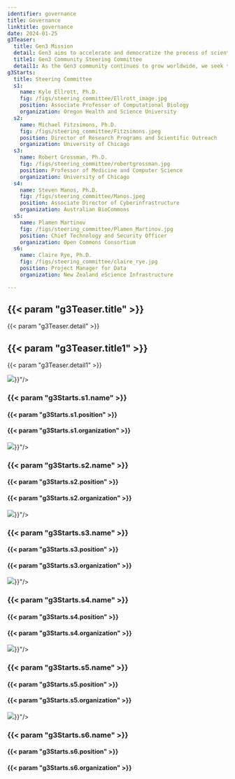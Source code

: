 ```yaml
---
identifier: governance
title: Governance
linktitle: governance
date: 2024-01-25
g3Teaser:
  title: Gen3 Mission
  detail: Gen3 aims to accelerate and democratize the process of scientific discovery by making it easy to manage, analyze, harmonize, and share large and complex datasets.
  title1: Gen3 Community Steering Committee
  detail1: As the Gen3 community continues to grow worldwide, we seek to maintain an open and vibrant space for intellectual exchange around data sharing and analysis. The Gen3 Community Steering Committee serves to uphold the Gen3 mission by ensuring Gen3 development activities and events are aligned with the needs of our growing community. As the work of Gen3 expands, the steering committee may create working groups to focus on particular themes or products.
g3Starts:
  title: Steering Committee
  s1:
    name: Kyle Ellrott, Ph.D.
    fig: /figs/steering_committee/Ellrott_image.jpg
    position: Associate Professor of Computational Biology
    organization: Oregon Health and Science University
  s2:
    name: Michael Fitzsimons, Ph.D.
    fig: /figs/steering_committee/Fitzsimons.jpeg
    position: Director of Research Programs and Scientific Outreach
    organization: University of Chicago
  s3:
    name: Robert Grossman, Ph.D.
    fig: /figs/steering_committee/robertgrossman.jpg
    position: Professor of Medicine and Computer Science
    organization: University of Chicago
  s4:
    name: Steven Manos, Ph.D.
    fig: /figs/steering_committee/Manos.jpeg
    position: Associate Director of Cyberinfrastructure
    organization: Australian BioCommons
  s5:
    name: Plamen Martinov
    fig: /figs/steering_committee/Plamen_Martinov.jpg
    position: Chief Technology and Security Officer
    organization: Open Commons Consortium
  s6:
    name: Claire Rye, Ph.D.
    fig: /figs/steering_committee/claire_rye.jpg
    position: Project Manager for Data
    organization: New Zealand eScience Infrastructure

---
```


<section class="g3-bg__mint">
  <div class="g3-outer-wrapper g3-flex-content">
    <div class="g3-space__padding-lg-top g3-space__padding-md-bottom">
      <div class="g3-space__wrapper-gap-left">
        <h1 class="g3-space__margin-sm-bottom">
          {{< param "g3Teaser.title" >}}
        </h1>
        <p class="g3-space__margin-sm-bottom introduction">
          {{< param "g3Teaser.detail" >}}
        </p>
      </div>
    </div>
  </div>
</section>

<section class="g3-bg__white">
  <div class="g3-outer-wrapper g3-flex-content">
    <div class="g3-space__padding-md-top g3-space__padding-md-bottom">
      <div class="g3-space__wrapper-gap-left">
        <h1 class="g3-space__margin-sm-bottom">
          {{< param "g3Teaser.title1" >}}
        </h1>
        <p class="g3-space__margin-sm-bottom introduction">
          {{< param "g3Teaser.detail1" >}}
        </p>
      </div>
    </div>
  </div>
</section>

<section>
  <div class="g3-inner-wrapper g3-mb-space__padding-lg-bottom">
    <div class="g3-table g3-space__margin-md-bottom g3-mb-space__margin-lg-bottom">
      <div class="g3-col__33 g3-text__center g3-space__padding-sm-left-right">
        <img class="g3-col__45 g3-space__margin-sm-bottom" src="{{< param "g3Starts.s1.fig" >}}"/>
        <h3 class="g3-space__margin-sm-bottom">
          {{< param "g3Starts.s1.name" >}}
        </h3>
        <h4 class="g3-space__margin-sm-bottom g3-text__desktop-left">
          {{< param "g3Starts.s1.position" >}}
        </h4>
        <h4 class="g3-space__margin-sm-bottom g3-text__desktop-left">
          {{< param "g3Starts.s1.organization" >}}
        </h4>
      </div>
      <div class="g3-col__33 g3-text__center g3-space__padding-sm-left-right">
        <img class="g3-col__45 g3-space__margin-sm-bottom" src="{{< param "g3Starts.s2.fig" >}}"/>
        <h3 class="g3-space__margin-sm-bottom">
          {{< param "g3Starts.s2.name" >}}
        </h3>
        <h4 class="g3-space__margin-sm-bottom g3-text__desktop-left">
          {{< param "g3Starts.s2.position" >}}
        </h4>
        <h4 class="g3-space__margin-sm-bottom g3-text__desktop-left">
          {{< param "g3Starts.s2.organization" >}}
        </h4>
      </div>
      <div class="g3-col__33 g3-text__center g3-space__padding-sm-left-right">
        <img class="g3-col__45 g3-space__margin-sm-bottom" src="{{< param "g3Starts.s3.fig" >}}"/>
        <h3 class="g3-space__margin-sm-bottom">
          {{< param "g3Starts.s3.name" >}}
        </h3>
        <h4 class="g3-space__margin-sm-bottom g3-text__desktop-left">
          {{< param "g3Starts.s3.position" >}}
        </h4>
        <h4 class="g3-space__margin-sm-bottom g3-text__desktop-left">
          {{< param "g3Starts.s3.organization" >}}
        </h4>
      </div>
    </div>
    </div>
  </div>
</section>

<section>
  <div class="g3-inner-wrapper g3-mb-space__padding-lg-bottom">
    <div class="g3-table g3-space__margin-md-bottom g3-mb-space__margin-lg-bottom">
      <div class="g3-col__33 g3-text__center g3-space__padding-sm-left-right">
        <img class="g3-col__45 g3-space__margin-sm-bottom" src="{{< param "g3Starts.s4.fig" >}}"/>
        <h3 class="g3-space__margin-sm-bottom">
          {{< param "g3Starts.s4.name" >}}
        </h3>
        <h4 class="g3-space__margin-sm-bottom g3-text__desktop-left">
          {{< param "g3Starts.s4.position" >}}
        </h4>
        <h4 class="g3-space__margin-sm-bottom g3-text__desktop-left">
          {{< param "g3Starts.s4.organization" >}}
        </h4>
      </div>
      <div class="g3-col__33 g3-text__center g3-space__padding-sm-left-right">
        <img class="g3-col__45 g3-space__margin-sm-bottom" src="{{< param "g3Starts.s5.fig" >}}"/>
        <h3 class="g3-space__margin-sm-bottom">
          {{< param "g3Starts.s5.name" >}}
        </h3>
        <h4 class="g3-space__margin-sm-bottom g3-text__desktop-left">
          {{< param "g3Starts.s5.position" >}}
        </h4>
        <h4 class="g3-space__margin-sm-bottom g3-text__desktop-left">
          {{< param "g3Starts.s5.organization" >}}
        </h4>
      </div>
      <div class="g3-col__33 g3-text__center g3-space__padding-sm-left-right">
        <img class="g3-col__45 g3-space__margin-sm-bottom" src="{{< param "g3Starts.s6.fig" >}}"/>
        <h3 class="g3-space__margin-sm-bottom">
          {{< param "g3Starts.s6.name" >}}
        </h3>
        <h4 class="g3-space__margin-sm-bottom g3-text__desktop-left">
          {{< param "g3Starts.s6.position" >}}
        </h4>
        <h4 class="g3-space__margin-sm-bottom g3-text__desktop-left">
          {{< param "g3Starts.s6.organization" >}}
        </h4>
      </div>
    </div>
    </div>
  </div>
</section>
